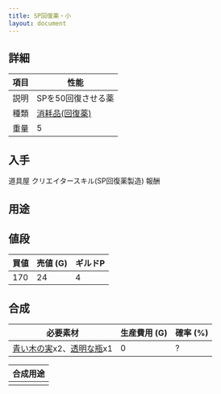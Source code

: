 ```yaml
---
title: SP回復薬・小
layout: document
---
```

## 詳細


|項目|性能|
|---|---|
|説明|SPを50回復させる薬|
|種類|[消耗品(回復薬)](消耗品(回復薬))|
|重量|5|

## 入手

道具屋
クリエイタースキル(SP回復薬製造)
報酬

## 用途


## 値段


|買値|売値 (G)|ギルドP|
|---|---|---|
|170|24|4|

## 合成


|必要素材|生産費用 (G)|確率 (%)|
|---|---|---|
|[青い木の実](青い木の実)x2、[透明な瓶](透明な瓶)x1|0|?|


|合成用途|
|---|
||

